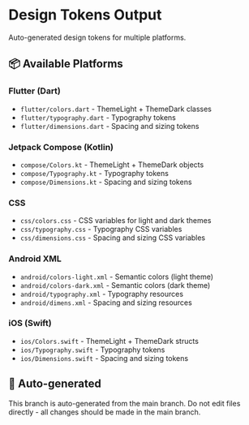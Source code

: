 # Design Tokens Output

Auto-generated design tokens for multiple platforms.

## 📦 Available Platforms

### Flutter (Dart)
- `flutter/colors.dart` - ThemeLight + ThemeDark classes
- `flutter/typography.dart` - Typography tokens
- `flutter/dimensions.dart` - Spacing and sizing tokens

### Jetpack Compose (Kotlin)
- `compose/Colors.kt` - ThemeLight + ThemeDark objects
- `compose/Typography.kt` - Typography tokens
- `compose/Dimensions.kt` - Spacing and sizing tokens

### CSS
- `css/colors.css` - CSS variables for light and dark themes
- `css/typography.css` - Typography CSS variables
- `css/dimensions.css` - Spacing and sizing CSS variables

### Android XML
- `android/colors-light.xml` - Semantic colors (light theme)
- `android/colors-dark.xml` - Semantic colors (dark theme)
- `android/typography.xml` - Typography resources
- `android/dimens.xml` - Spacing and sizing resources

### iOS (Swift)
- `ios/Colors.swift` - ThemeLight + ThemeDark structs
- `ios/Typography.swift` - Typography tokens
- `ios/Dimensions.swift` - Spacing and sizing tokens

## 🤖 Auto-generated

This branch is auto-generated from the main branch.
Do not edit files directly - all changes should be made in the main branch.
